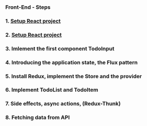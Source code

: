 ### Front-End - Steps

### 1. [Setup React project](./1-setting-up-a-react-developer-environment.md)

### 2. [Setup React project](./2-planning-our-components.md)

### 3. Imlement the first component TodoInput

### 4. Introducing the application state, the Flux pattern

### 5. Install Redux, implement the Store and the provider

### 6. Implement TodoList and TodoItem

### 7. Side effects, async actions, (Redux-Thunk)

### 8. Fetching data from API

